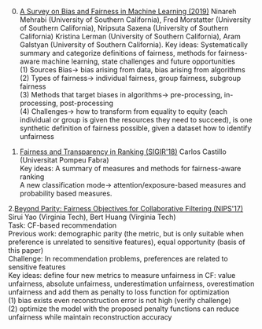 0. [A Survey on Bias and Fairness in Machine Learning (2019)](https://arxiv.org/pdf/1908.09635)  Ninareh Mehrabi (University of Southern California), Fred Morstatter (University of Southern California), Nripsuta Saxena (University of Southern California) Kristina Lerman (University of Southern California), Aram Galstyan (University of Southern California).
Key ideas: Systematically summary and categorize definitions of fairness, methods for fairness-aware machine learning, state challenges and future opportunities  
(1) Sources Bias-> bias arising from data, bias arising from algorithms  
(2) Types of fairness-> individual fairness, group fairness, subgroup fairness  
(3) Methods that target biases in algorithms-> pre-processing, in-processing, post-processing  
(4) Challenges-> how to transform from equality to equity (each individual or group is given the resources they need to succeed), is one synthetic definition of fairness possible, given a dataset how to identify unfairness  

1. [Fairness and Transparency in Ranking (SIGIR'18)](https://dl.acm.org/ft_gateway.cfm?id=3308783&ftid=2036216&dwn=1&CFID=119489206&CFTOKEN=76711083f903224c-E779318B-BFED-B517-2464C9710362C053)	Carlos Castillo	(Universitat Pompeu Fabra)    
Key ideas: A summary of measures and methods for fairness-aware ranking  
A new classification mode-> attention/exposure-based measures and probability based measures.  

2.[Beyond Parity: Fairness Objectives for Collaborative Filtering (NIPS'17)](https://arxiv.org/pdf/1705.08804) Sirui Yao (Virginia Tech), Bert Huang (Virginia Tech)  
Task: CF-based recommendation  
Previous work: demographic parity (the metric, but is only suitable when preference is unrelated to sensitive features), equal opportunity (basis of this paper)  
Challenge: In recommendation problems, preferences are related to sensitive features  
Key ideas: define four new metrics to measure unfairness in CF: value unfairness, absolute unfairness, underestimation unfairness, overestimation unfairness and add them as penalty to loss function for optimization  
(1) bias exists even reconstruction error is not high (verify challenge)  
(2) optimize the model with the proposed penalty functions can reduce unfairness while maintain reconstruction accuracy  


